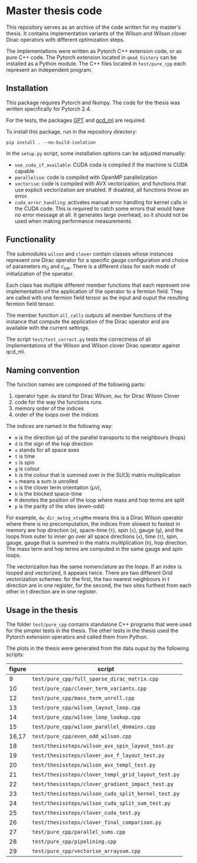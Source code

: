 # Master thesis code

This repository serves as an archive of the code written for my master's thesis.
It contains implementation variants of the Wilson and Wilson clover Dirac
operators with different optimization steps.

The implementations were written as Pytorch C++ extension code, or as pure C++ code.
The Pytorch extension located in ``qmad_history`` can be installed as a Python module.
The C++ files located in ``test/pure_cpp`` each represent an independent program.

## Installation

This package requires Pytorch and Numpy.
The code for the thesis was written specifically for Pytorch 2.4.

For the tests, the packages [GPT](https://github.com/lehner/gpt)
and [qcd_ml](https://github.com/daknuett/qcd_ml) are required.

To install this package, run in the repository directory:
````
pip install . --no-build-isolation
````

In the ``setup.py`` script, some installation options can be adjusted manually:
- ``use_cuda_if_available``: CUDA coda is compiled if the machine is CUDA capable
- ``parallelise``: code is compiled with OpenMP parallelization
- ``vectorise``: code is compiled with AVX vectorization, and functions that use explicit
vectorization are enabled. If disabled, all functions throw an error.
- ``cuda_error_handling``: activates manual error handling for kernel calls in the CUDA code.
This is required to catch some errors that would have no error message at all.
It generates large overhead, so it should not be used when making performance measurements.


## Functionality

The submodules ``wilson`` and `clover` contain classes whose instances represent one
Dirac operator for a specific gauge configuration and choice of parameters $m_0$ and $c_{sw}$.
There is a different class for each mode of initialization of the operator.

Each class has multiple different member functions that each represent one implementation
of the application of the operator to a fermion field. They are called with one fermion field tensor
as the input and ouput the resulting fermion field tensor.

The member function `all_calls` outputs all member functions of the instance that compute the
application of the Dirac operator and are available with the current settings.

The script ``test/test_correct.py`` tests the correctness of all implementations
of the Wilson and Wilson clover Dirac operator against qcd_ml.

## Naming convention

The function names are composed of the following parts:

1. operator type: ``dw`` stand for Dirac Wilson, ``dwc`` for Dirac Wilson Clover
2. code for the way the functions runs
2. memory order of the indices
3. order of the loops over the indices

The indices are named in the following way:
- ``m`` is the direction ($\mu$) of the parallel transports to the neighbours (hops)
- ``d`` is the sign of the hop direction
- ``x`` stands for all space axes
- ``t`` is time
- ``s`` is spin
- ``g`` is colour
- ``h`` is the colour that is summed over in the SU(3) matrix multiplication
- ``u`` means a sum is unrolled
- ``n`` is the clover term orientation ($\mu\nu$),
- ``b`` is the blocked space-time
- ``M`` denotes the position of the loop where mass and hop terms
are split
- ``p`` is the parity of the sites (even-odd)

For example, ``dw_dir_mxtsg_xtsgMhm`` means this is a Dirac Wilson operator where there
is no precomputation, the indices from slowest to fastest in memory
are hop direction (``m``), space-time (``t``), spin (``s``), gauge (``g``),
and the loops from outer to inner go over all space directions (``x``), time (``t``),
spin, gauge, gauge that is summed in the matrix multiplication (``h``), hop direction.
The mass term and hop terms are computed in the same gauge and spin loops.

The vectorization has the same nomenclature as the loops. If an index is looped and
vectorized, it appears twice.
There are two different Grid vectorization schemes: for the first, the two nearest
neighbours in t direction are in one register, for the second, the two sites furthest
from each other in t direction are in one register.

## Usage in the thesis

The folder ``test/pure_cpp`` contains standalone C++ programs that were used for the
simpler tests in the thesis. The other tests in the thesis used the Pytorch
extension operators and called them from Python.

The plots in the thesis were generated from the data ouput by the following scripts:

|figure|script|
|---|---|
|9| `test/pure_cpp/full_sparse_dirac_matrix.cpp` |
| 10|  `test/pure_cpp/clover_term_variants.cpp` |
|12| `test/pure_cpp/mass_term_unroll.cpp` |
|13 |  `test/pure_cpp/wilson_layout_loop.cpp` |
|14|  `test/pure_cpp/wilson_loop_lookup.cpp` |
|15|  `test/pure_cpp/wilson_parallel_domains.cpp` |
|16,17| `test/pure_cpp/even_odd_wilson.cpp` |
|18| `test/thesissteps/wilson_avx_spin_layout_test.py` |
|19 | `test/thesissteps/clover_avx_f_layout_test.py` |
|20| `test/thesissteps/wilson_avx_templ_test.py` |
|21| `test/thesissteps/clover_templ_grid_layout_test.py` |
|22| `test/thesissteps/clover_gradient_impact_test.py` |
|23| `test/thesissteps/wilson_cuda_split_kernel_test.py` |
|24| `test/thesissteps/wilson_cuda_split_sum_test.py` |
|25| `test/thesissteps/clover_cuda_test.py` |
|26| `test/thesissteps/clover_final_comparison.py` |
|27| `test/pure_cpp/parallel_sums.cpp` |
|28|  `test/pure_cpp/pipelining.cpp` |
|29| `test/pure_cpp/vectorise_arraysum.cpp` |
